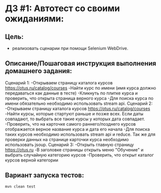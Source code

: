 # ДЗ #1: Автотест со своими ожиданиями:

## Цель:
- реализовать сценарии при помощи Selenium WebDrive.

## Описание/Пошаговая инструкция выполнения домашнего задания:
Сценарий 1:
-Открываем страницу каталога курсов https://otus.ru/catalog/courses
-Найти курс по имени (имя курса должно передаваться как данные в тесте)
-Кликнуть по плитке курса и проверить, что открыта страница верного курса
-Для поиска курса по имени обязательно необходимо использовать stream api.
Сценарий 2:
-Открываем страницу каталога курсов https://otus.ru/catalog/courses
-Найти курсы, которые стартуют раньше и позже всех. Если даты совпадают, то выбрать все такие курсы у которых дата 
 совпадает.
-Проверить, что на карточке самого раннего/позднего курсов отображается верное название курса и дата его начала
-Для поиска таких курсов необходимо использовать stream api и reduce. Так же для проверки данных на странице карточки 
 курса необходимо использовать jsoup.
Сценарий 3:
-Открыть главную страницу https://otus.ru
-В заголовке страницы открыть меню "Обучение" и выбрать случайную категорию курсов
-Проверить, что открыт каталог курсов верной категории

## Вариант запуска тестов:
```bash
mvn clean test
```